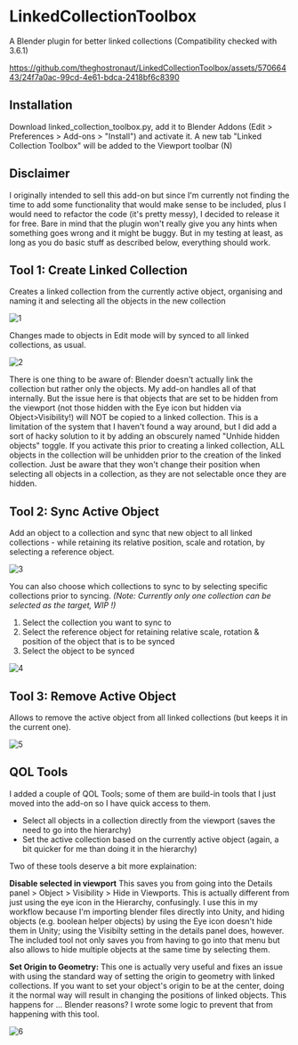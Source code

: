 # LinkedCollectionToolbox
A Blender plugin for better linked collections (Compatibility checked with 3.6.1)

https://github.com/theghostronaut/LinkedCollectionToolbox/assets/57066443/24f7a0ac-99cd-4e61-bdca-2418bf6c8390

## Installation
Download linked_collection_toolbox.py, add it to Blender Addons (Edit > Preferences > Add-ons > "Install") and activate it.
A new tab "Linked Collection Toolbox" will be added to the Viewport toolbar (N)

## Disclaimer
I originally intended to sell this add-on but since I'm currently not finding the time to add some functionality that would make sense to be included, plus I would need to refactor the code (it's pretty messy), I decided to release it for free. Bare in mind that the plugin won't really give you any hints when something goes wrong and it might be buggy. But in my testing at least, as long as you do basic stuff as described below, everything should work.

## Tool 1: Create Linked Collection
Creates a linked collection from the currently active object, organising and naming it and selecting all the objects in the new collection

![1](https://github.com/theghostronaut/LinkedCollectionToolbox/assets/57066443/639629b1-34bf-4c55-9b9a-ac4a74d644d1)

Changes made to objects in Edit mode will by synced to all linked collections, as usual.

![2](https://github.com/theghostronaut/LinkedCollectionToolbox/assets/57066443/989f31f4-a7ff-486b-b144-a7f3d66755c8)

There is one thing to be aware of: Blender doesn't actually link the collection but rather only the objects. My add-on handles all of that internally.
But the issue here is that objects that are set to be hidden from the viewport (not those hidden with the Eye icon but hidden via Object>Visibility!) will NOT be copied to a linked collection. 
This is a limitation of the system that I haven't found a way around, but I did add a sort of hacky solution to it by adding an obscurely named "Unhide hidden objects" toggle.
If you activate this prior to creating a linked collection, ALL objects in the collection will be unhidden prior to the creation of the linked collection.
Just be aware that they won't change their position when selecting all objects in a collection, as they are not selectable once they are hidden.

## Tool 2: Sync Active Object

Add an object to a collection and sync that new object to all linked collections - while retaining its relative position, scale and rotation,
by selecting a reference object.

![3](https://github.com/theghostronaut/LinkedCollectionToolbox/assets/57066443/75b24181-2e2f-40d5-985e-383a8420b917)

You can also choose which collections to sync to by selecting specific collections prior to syncing.
_(Note: Currently only one collection can be selected as the target, WIP !)_

1. Select the collection you want to sync to
2. Select the reference object for retaining relative scale, rotation & position of the object that is to be synced
3. Select the object to be synced
   
![4](https://github.com/theghostronaut/LinkedCollectionToolbox/assets/57066443/aa26e0ef-61d0-4a13-9644-93df8bc15f82)

## Tool 3: Remove Active Object

Allows to remove the active object from all linked collections (but keeps it in the current one).

![5](https://github.com/theghostronaut/LinkedCollectionToolbox/assets/57066443/034f59cc-1ed8-4bdc-a675-fb1b58dea23d)

## QOL Tools

I added a couple of QOL Tools; some of them are build-in tools that I just moved into the add-on so I have quick access to them.

- Select all objects in a collection directly from the viewport (saves the need to go into the hierarchy)
- Set the active collection based on the currently active object (again, a bit quicker for me than doing it in the hierarchy)

Two of these tools deserve a bit more explaination:

**Disable selected in viewport**
This saves you from going into the Details panel > Object > Visibility > Hide in Viewports. This is actually different from just using the eye icon in the Hierarchy, confusingly.
I use this in my workflow because I'm importing blender files directly into Unity, and hiding objects (e.g. boolean helper objects) by using the Eye icon doesn't hide them in Unity; using the Visibilty setting in the details panel does, however.
The included tool not only saves you from having to go into that menu but also allows to hide multiple objects at the same time by selecting them.

**Set Origin to Geometry:**
This one is actually very useful and fixes an issue with using the standard way of setting the origin to geometry with linked collections.
If you want to set your object's origin to be at the center, doing it the normal way will result in changing the positions of linked objects. This happens for ... Blender reasons?
I wrote some logic to prevent that from happening with this tool.

![6](https://github.com/theghostronaut/LinkedCollectionToolbox/assets/57066443/e5aa2184-2106-4b11-b195-532f5db0bf5a)
